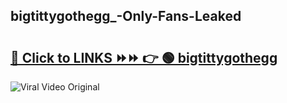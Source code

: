 
 ## bigtittygothegg_-Only-Fans-Leaked

# <h2><a href="https://clipsfans.com/bigtittygothegg_&ref=git">🔗 Click to LINKS ⏩⏩ 👉 🟢 bigtittygothegg  </a></h2>

<a href="https://clipsfans.com/bigtittygothegg_&ref=git" rel="nofollow" data-target="animated-image.originalLink"><img src="https://i.ibb.co.com/xMMVF88/686577567.gif" alt="Viral Video Original" style="max-width: 100%; display: inline-block;" data-target="animated-image.originalImage"></a>
